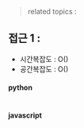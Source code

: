 > related topics :

## 접근 1 :

- 시간복잡도 : O()
- 공간복잡도 : O()

#### python

```python

```

#### javascript

```js

```
